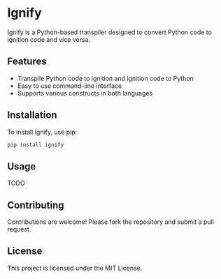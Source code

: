 # Ignify

Ignify is a Python-based transpiler designed to convert Python code to ignition code and vice versa.

## Features

- Transpile Python code to ignition and ignition code to Python
- Easy to use command-line interface
- Supports various constructs in both languages

## Installation

To install Ignify, use pip:

```bash
pip install ignify
```

## Usage

TODO

## Contributing

Contributions are welcome! Please fork the repository and submit a pull request.

## License

This project is licensed under the MIT License.